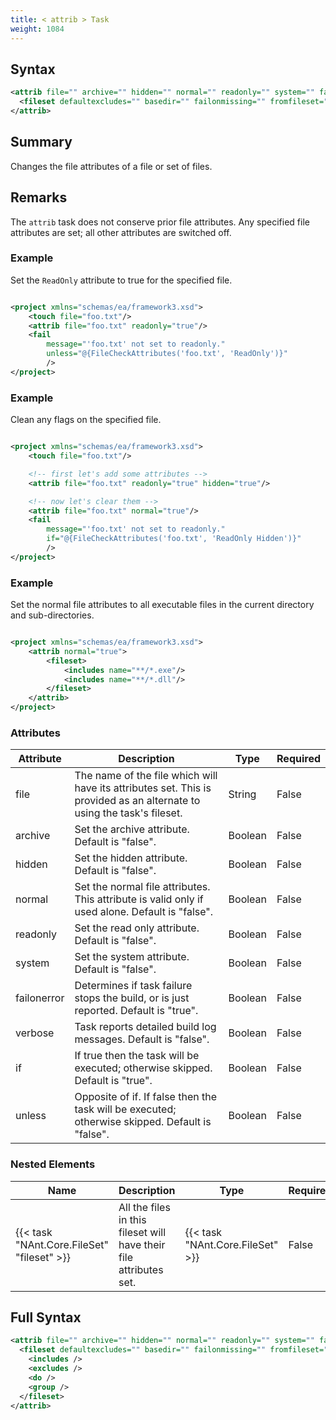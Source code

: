 ```yaml
---
title: < attrib > Task
weight: 1084
---
```

## Syntax
```xml
<attrib file="" archive="" hidden="" normal="" readonly="" system="" failonerror="" verbose="" if="" unless="">
  <fileset defaultexcludes="" basedir="" failonmissing="" fromfileset="" sort="" />
</attrib>
```
## Summary ##
Changes the file attributes of a file or set of files.

## Remarks ##
The  `attrib` task does not conserve prior file attributes.  Any specified file
attributes are set; all other attributes are switched off.



### Example ###
Set the  `ReadOnly`  attribute to true for the specified file.


```xml

<project xmlns="schemas/ea/framework3.xsd">
    <touch file="foo.txt"/>
    <attrib file="foo.txt" readonly="true"/>
    <fail
        message="'foo.txt' not set to readonly."
        unless="@{FileCheckAttributes('foo.txt', 'ReadOnly')}"
        />
</project>

```


### Example ###
Clean any flags on the specified file.


```xml

<project xmlns="schemas/ea/framework3.xsd">
    <touch file="foo.txt"/>

    <!-- first let's add some attributes -->
    <attrib file="foo.txt" readonly="true" hidden="true"/>

    <!-- now let's clear them -->
    <attrib file="foo.txt" normal="true"/>
    <fail
        message="'foo.txt' not set to readonly."
        if="@{FileCheckAttributes('foo.txt', 'ReadOnly Hidden')}"
        />
</project>

```


### Example ###
Set the normal file attributes to all executable files in the current
directory and sub-directories.


```xml

<project xmlns="schemas/ea/framework3.xsd">
    <attrib normal="true">
        <fileset>
            <includes name="**/*.exe"/>
            <includes name="**/*.dll"/>
        </fileset>
    </attrib>
</project>

```



### Attributes
| Attribute | Description | Type | Required |
| --------- | ----------- | ---- | -------- |
| file | The name of the file which will have its attributes set.  This is provided as an alternate to using the task&#39;s fileset. | String | False |
| archive | Set the archive attribute.  Default is &quot;false&quot;. | Boolean | False |
| hidden | Set the hidden attribute.  Default is &quot;false&quot;. | Boolean | False |
| normal | Set the normal file attributes.  This attribute is valid only if used alone.  Default is &quot;false&quot;. | Boolean | False |
| readonly | Set the read only attribute.  Default is &quot;false&quot;. | Boolean | False |
| system | Set the system attribute.  Default is &quot;false&quot;. | Boolean | False |
| failonerror | Determines if task failure stops the build, or is just reported. Default is &quot;true&quot;. | Boolean | False |
| verbose | Task reports detailed build log messages.  Default is &quot;false&quot;. | Boolean | False |
| if | If true then the task will be executed; otherwise skipped. Default is &quot;true&quot;. | Boolean | False |
| unless | Opposite of if.  If false then the task will be executed; otherwise skipped. Default is &quot;false&quot;. | Boolean | False |

### Nested Elements
| Name | Description | Type | Required |
| ---- | ----------- | ---- | -------- |
| {{< task "NAnt.Core.FileSet" "fileset" >}}| All the files in this fileset will have their file attributes set. | {{< task "NAnt.Core.FileSet" >}} | False |

## Full Syntax
```xml
<attrib file="" archive="" hidden="" normal="" readonly="" system="" failonerror="" verbose="" if="" unless="">
  <fileset defaultexcludes="" basedir="" failonmissing="" fromfileset="" sort="" if="" unless="">
    <includes />
    <excludes />
    <do />
    <group />
  </fileset>
</attrib>
```
